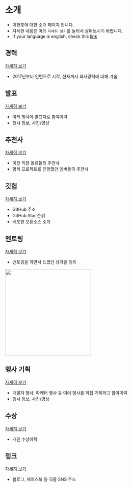 # 소개
- 이현호에 대한 소개 페이지 입니다.
- 자세한 내용은 아래 `자세히 보기`를 눌러서 살펴보시기 바랍니다.
- If your language is english, check this [link](/README_EN.md)

## 경력
[자세히 보기](/ko/Career.md)
- 2017년부터 인턴으로 시작, 현재까지 회사경력에 대해 기술

## 발표
[자세히 보기](/common/Presentation.md)
- 여러 행사에 발표자로 참여이력
- 행사 정보, 사진/영상

## 추천사
[자세히 보기](/ko/Recommendations.md)
- 이전 직장 동료들의 추천사
- 함께 프로젝트를 진행했던 멤버들의 추천사

## 깃헙
[자세히 보기](/common/GitHub.md)
- GitHub 주소
- GitHub Star 순위
- 배포한 오픈소스 소개

## 멘토링
[자세히 보기](/ko/Mentor.md)
- 멘토링을 하면서 느꼈던 생각을 정리

<img src="/art/mentor/educom/fileName.jpg" width="280">

## 행사 기획
[자세히 보기](/common/Organizer.md)
- 개발자 행사, 마케터 행사 등 여러 행사를 직접 기획하고 참여이력
- 행사 정보, 사진/영상


## 수상
[자세히 보기](/ko/Prize.md)
- 개인 수상이력


## 링크
[자세히 보기](/common/Link.md)
- 블로그, 페이스북 등 각종 SNS 주소

